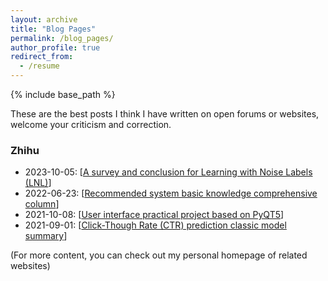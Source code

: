 ```yaml
---
layout: archive
title: "Blog Pages"
permalink: /blog_pages/
author_profile: true
redirect_from:
  - /resume
---
```


{% include base_path %}

These are the best posts I think I have written on open forums or websites, welcome your criticism and correction.

### Zhihu

* 2023-10-05: \[[A survey and conclusion for Learning with Noise Labels (LNL)](https://zhuanlan.zhihu.com/p/447777342)\]
* 2022-06-23: \[[Recommended system basic knowledge comprehensive column](https://zhuanlan.zhihu.com/p/447777342)\]
* 2021-10-08: \[[User interface practical project based on PyQT5](https://zhuanlan.zhihu.com/p/401198454)\]
* 2021-09-01: \[[Click-Though Rate (CTR) prediction classic model summary](https://zhuanlan.zhihu.com/p/389060517)\]

(For more content, you can check out my personal homepage of related websites)
